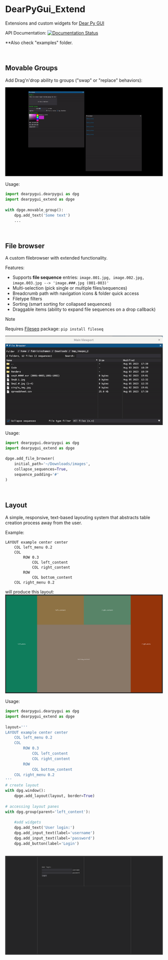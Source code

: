 # DearPyGui_Extend
Extensions and custom widgets for [Dear Py GUI](http://github.com/hoffstadt/DearPyGui)

API Documentation: [![Documentation Status](https://readthedocs.org/projects/dearpygui-extend/badge/?version=latest)](https://dearpygui-extend.readthedocs.io/en/latest/?badge=latest) 

**Also check "examples" folder.

</br>

## Movable Groups
Add Drag'n'drop ability to groups ("swap" or "replace" behaviors):

![](./resources/movable_groups.gif)

Usage:
```py
import dearpygui.dearpygui as dpg
import dearpygui_extend as dpge

with dpge.movable_group():
	dpg.add_text('Some text')
	...
```

</br>

## File browser
A custom filebrowser with extended functionality.

Features:

* Supports **file sequence** entries:
	`image.001.jpg, image.002.jpg, image.003.jpg --> 'image.###.jpg (001-003)'`
* Multi-selection (pick single or multiple files/sequences)
* Breadcrumb path with navigation icons & folder quick access
* Filetype filters
* Sorting (smart sorting for collapsed sequences)
* Draggable items (ability to expand file sequences on a drop callback)

> [!NOTE]
> Requires [Fileseq](https://pypi.org/project/Fileseq/) package: `pip install fileseq`

![](./resources/fileseq_browser.gif)

Usage:
```py
import dearpygui.dearpygui as dpg
import dearpygui_extend as dpge

dpge.add_file_browser(
	initial_path='~/Downloads/images', 
	collapse_sequences=True, 
	sequence_padding='#'
)
```
</br>

## Layout
A simple, responsive, text-based layouting system that abstracts table creation process away from the user. 

Example:
```
LAYOUT example center center
	COL left_menu 0.2
	COL
		ROW 0.3
			COL left_content
			COL right_content
		ROW
			COL bottom_content
	COL right_menu 0.2
```
will produce this layout:
![](./resources/layout.png)

Usage:
```py
import dearpygui.dearpygui as dpg
import dearpygui_extend as dpge

layout='''
LAYOUT example center center
	COL left_menu 0.2
	COL
		ROW 0.3
			COL left_content
			COL right_content
		ROW
			COL bottom_content
	COL right_menu 0.2
'''
# create layout
with dpg.window():
	dpge.add_layout(layout, border=True)

# accessing layout panes
with dpg.group(parent='left_content'):

	#add widgets
	dpg.add_text('User login:')
	dpg.add_input_text(label='username')
	dpg.add_input_text(label='password')
	dpg.add_button(label='Login')
	
```
![](./resources/layout_with_content.png)